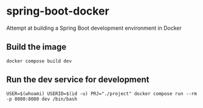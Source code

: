 # spring-boot-docker
Attempt at building a Spring Boot development environment in Docker

## Build the image
```
docker compose build dev
```

## Run the dev service for development
```
USER=$(whoami) USERID=$(id -u) PRJ="./project" docker compose run --rm -p 8080:8080 dev /bin/bash
```
